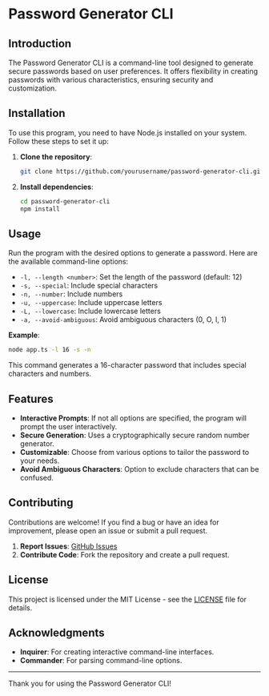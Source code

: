 # Password Generator CLI

## Introduction

The Password Generator CLI is a command-line tool designed to generate secure passwords based on user preferences. It offers flexibility in creating passwords with various characteristics, ensuring security and customization.

## Installation

To use this program, you need to have Node.js installed on your system. Follow these steps to set it up:

1. **Clone the repository**:

   ```bash
   git clone https://github.com/yourusername/password-generator-cli.git
   ```

2. **Install dependencies**:

   ```bash
   cd password-generator-cli
   npm install
   ```

## Usage

Run the program with the desired options to generate a password. Here are the available command-line options:

- `-l, --length <number>`: Set the length of the password (default: 12)
- `-s, --special`: Include special characters
- `-n, --number`: Include numbers
- `-u, --uppercase`: Include uppercase letters
- `-L, --lowercase`: Include lowercase letters
- `-a, --avoid-ambiguous`: Avoid ambiguous characters (0, O, l, 1)

**Example**:

```bash
node app.ts -l 16 -s -n
```

This command generates a 16-character password that includes special characters and numbers.

## Features

- **Interactive Prompts**: If not all options are specified, the program will prompt the user interactively.
- **Secure Generation**: Uses a cryptographically secure random number generator.
- **Customizable**: Choose from various options to tailor the password to your needs.
- **Avoid Ambiguous Characters**: Option to exclude characters that can be confused.

## Contributing

Contributions are welcome! If you find a bug or have an idea for improvement, please open an issue or submit a pull request.

1. **Report Issues**: [GitHub Issues](https://github.com/yourusername/password-generator-cli/issues)
2. **Contribute Code**: Fork the repository and create a pull request.

## License

This project is licensed under the MIT License - see the [LICENSE](LICENSE) file for details.

## Acknowledgments

- **Inquirer**: For creating interactive command-line interfaces.
- **Commander**: For parsing command-line options.

---

Thank you for using the Password Generator CLI!